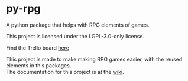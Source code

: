 # py-rpg
A python package that helps with RPG elements of games.

This project is licensed under the LGPL-3.0-only license.

Find the Trello board [here](https://trello.com/b/JObf0ePK/py-rpg)

This project is made to make making RPG games easier, with the reused elements in this packages.  
The documentation for this project is at the [wiki](https://github.com/LittleKitacho/py-rpg/wiki).
